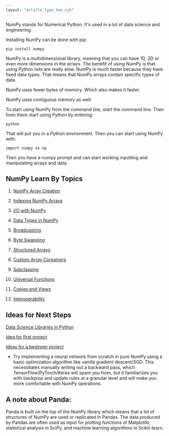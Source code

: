 ```yaml
---
layout: "article_type_two.njk"
---
```

NumPy stands for Numerical Python. It's used in a lot of data science and engineering.

Installing NumPy can be done with pip:

`pip install numpy`

NumPy is a multidimensional library, meaning that you can have 1D, 2D or even more dimensions in the arrays. The benefit of using NumPy is that using Python lists are really slow. NumPy is much faster because they have fixed data types. That means that NumPy arrays contain  specific types of data.

NumPy uses fewer bytes of memory. Which also makes it faster.

NumPy uses contiguous memory as well.

To start using NumPy from the command line, start the command line. Then from there start using Python by entering:

`python`

That will put you in a Python environment. Then you can start using NumPy with:

`import numpy as np`

Then you have a numpy prompt and can start working inputting and manipulating arrays and data.

## NumPy Learn By Topics

1. [NumPy Array Creation](./1_create_array)

2. [Indexing NumPy Arrays](./2_index_ndarrays)

3. [I/O with NumPy](./3_io_numpy)

4. [Data Types in NumPy](./4_data_types)

5. [Broadcasting](./5_broadcasting)

6. [Byte Swapping](./6_byte_swapping)

7. [Structured Arrays](./7_structured_arrays)

8. [Custom Array Containers](./8_custom_array_containers)

9. [Subclassing](./9_subclassing)

10. [Universal Functions](./10_universal_functions)

11. [Copies and Views](./11_copies_views)

12. [Interoperability](./12_interoperability)

## Ideas for Next Steps

[Data Science Libraries in Python](./data_science_software_list)

[Idea for first project](https://www.youtube.com/watch?v=o64FV-ez6Gw)

[Ideas for a beginner project](https://www.reddit.com/r/Python/comments/a925bi/projects_for_numpypandas_novice/)
  - Try implementing a neural network from scratch in pure NumPy using a basic optimization algorithm like vanilla gradient descent/SGD. This necessitates manually writing out a backward pass, which TensorFlow/PyTorch/Keras will spare you from, but it familiarizes you with backprop and update rules at a granular level and will make you more comfortable with NumPy operations.

## A note about Panda:

Panda is built on the top of the NumPy library which means that a lot of structures of NumPy are used or replicated in Pandas. The data produced by Pandas are often used as input for plotting functions of Matplotlib, statistical analysis in SciPy, and machine learning algorithms in Scikit-learn. 